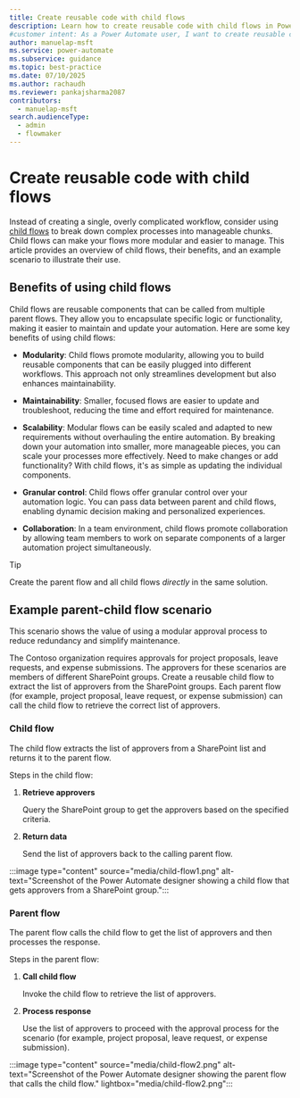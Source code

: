```yaml
---
title: Create reusable code with child flows
description: Learn how to create reusable code with child flows in Power Automate to build modular and scalable automation workflows.
#customer intent: As a Power Automate user, I want to create reusable code using child flows so that I can create modular and scalable automation solutions.
author: manuelap-msft
ms.service: power-automate
ms.subservice: guidance
ms.topic: best-practice
ms.date: 07/10/2025
ms.author: rachaudh
ms.reviewer: pankajsharma2087
contributors: 
  - manuelap-msft
search.audienceType: 
  - admin
  - flowmaker
---
```


# Create reusable code with child flows

Instead of creating a single, overly complicated workflow, consider using [child flows](/power-automate/create-child-flows) to break down complex processes into manageable chunks. Child flows can make your flows more modular and easier to manage. This article provides an overview of child flows, their benefits, and an example scenario to illustrate their use.

## Benefits of using child flows

Child flows are reusable components that can be called from multiple parent flows. They allow you to encapsulate specific logic or functionality, making it easier to maintain and update your automation. Here are some key benefits of using child flows:

- **Modularity**: Child flows promote modularity, allowing you to build reusable components that can be easily plugged into different workflows. This approach not only streamlines development but also enhances maintainability.

- **Maintainability**: Smaller, focused flows are easier to update and troubleshoot, reducing the time and effort required for maintenance.

- **Scalability**: Modular flows can be easily scaled and adapted to new requirements without overhauling the entire automation. By breaking down your automation into smaller, more manageable pieces, you can scale your processes more effectively. Need to make changes or add functionality? With child flows, it's as simple as updating the individual components.

- **Granular control**: Child flows offer granular control over your automation logic. You can pass data between parent and child flows, enabling dynamic decision making and personalized experiences.

- **Collaboration**: In a team environment, child flows promote collaboration by allowing team members to work on separate components of a larger automation project simultaneously.

> [!TIP]
> Create the parent flow and all child flows *directly* in the same solution.

## Example parent-child flow scenario

This scenario shows the value of using a modular approval process to reduce redundancy and simplify maintenance.

The Contoso organization requires approvals for project proposals, leave requests, and expense submissions. The approvers for these scenarios are members of different SharePoint groups. Create a reusable child flow to extract the list of approvers from the SharePoint groups. Each parent flow (for example, project proposal, leave request, or expense submission) can call the child flow to retrieve the correct list of approvers.

### Child flow

The child flow extracts the list of approvers from a SharePoint list and returns it to the parent flow.

Steps in the child flow:

1. **Retrieve approvers**

    Query the SharePoint group to get the approvers based on the specified criteria.

1. **Return data**

    Send the list of approvers back to the calling parent flow.

:::image type="content" source="media/child-flow1.png" alt-text="Screenshot of the Power Automate designer showing a child flow that gets approvers from a SharePoint group.":::

### Parent flow

The parent flow calls the child flow to get the list of approvers and then processes the response.

Steps in the parent flow:

1. **Call child flow**

    Invoke the child flow to retrieve the list of approvers.

1. **Process response**

    Use the list of approvers to proceed with the approval process for the scenario (for example, project proposal, leave request, or expense submission).

:::image type="content" source="media/child-flow2.png" alt-text="Screenshot of the Power Automate designer showing the parent flow that calls the child flow." lightbox="media/child-flow2.png":::
